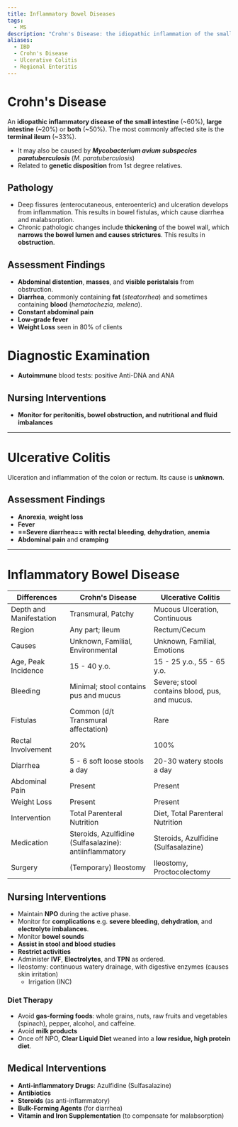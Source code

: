 ```yaml
---
title: Inflammatory Bowel Diseases
tags:
  - MS
description: "Crohn's Disease: the idiopathic inflammation of the small intestines and/or colon, and Ulcerative Colitis: inflammation of the colon or rectum."
aliases:
  - IBD
  - Crohn's Disease
  - Ulcerative Colitis
  - Regional Enteritis
---
```

# Crohn's Disease
An **idiopathic inflammatory disease of the small intestine** (~60%), **large intestine** (~20%) or **both** (~50%). The most commonly affected site is the **terminal ileum** (~33%).
- It may also be caused by ***Mycobacterium avium subspecies paratuberculosis*** (*M. paratuberculosis*)
- Related to **genetic disposition** from 1st degree relatives.
## Pathology
- Deep fissures (enterocutaneous, enteroenteric) and ulceration develops from inflammation. This results in bowel fistulas, which cause diarrhea and malabsorption.
- Chronic pathologic changes include **thickening** of the bowel wall, which **narrows the bowel lumen and causes strictures**. This results in **obstruction**.
## Assessment Findings
- **Abdominal distention**, **masses**, and **visible peristalsis** from obstruction.
- **Diarrhea**, commonly containing **fat** (*steatorrhea*) and sometimes containing **blood** (*hematochezia*, *melena*).
- **Constant abdominal pain**
- **Low-grade fever**
- **Weight Loss** seen in 80% of clients
# Diagnostic Examination
- **Autoimmune** blood tests: positive Anti-DNA and ANA
## Nursing Interventions
- **Monitor for peritonitis, bowel obstruction, and nutritional and fluid imbalances**
___
# Ulcerative Colitis
Ulceration and inflammation of the colon or rectum. Its cause is **unknown**.
## Assessment Findings
- **Anorexia**, **weight loss**
- **Fever**
- **==Severe diarrhea== with rectal bleeding**, **dehydration**, **anemia**
- **Abdominal pain** and **cramping**
___
# Inflammatory Bowel Disease
|Differences|Crohn's Disease|Ulcerative Colitis|
|-|-|-|
|Depth and Manifestation|Transmural, Patchy|Mucous Ulceration, Continuous|
|Region|Any part; Ileum|Rectum/Cecum|
|Causes|Unknown, Familial, Environmental|Unknown, Familial, Emotions|
|Age, Peak Incidence|15 - 40 y.o.|15 - 25 y.o., 55 - 65 y.o.|
|Bleeding|Minimal; stool contains pus and mucus|Severe; stool contains blood, pus, and mucus.|
|Fistulas|Common (d/t Transmural affectation)|Rare|
|Rectal Involvement|20%|100%|
|Diarrhea|5 - 6 soft loose stools a day|20-30 watery stools a day|
|Abdominal Pain|Present|Present|
|Weight Loss|Present|Present|
|Intervention|Total Parenteral Nutrition|Diet, Total Parenteral Nutrition|
|Medication|Steroids, Azulfidine (Sulfasalazine): antiinflammatory|Steroids, Azulfidine (Sulfasalazine)
|Surgery|(Temporary) Ileostomy|Ileostomy, Proctocolectomy|

## Nursing Interventions
- Maintain **NPO** during the active phase.
- Monitor for **complications** e.g. **severe bleeding**, **dehydration**, and **electrolyte imbalances**.
- Monitor **bowel sounds**
- **Assist in stool and blood studies**
- **Restrict activities**
- Administer **IVF**, **Electrolytes**, and **TPN** as ordered.
- Ileostomy: continuous watery drainage, with digestive enzymes (causes skin irritation)
    - Irrigation (INC)
### Diet Therapy
- Avoid **gas-forming foods**: whole grains, nuts, raw fruits and vegetables (spinach), pepper, alcohol, and caffeine.
- Avoid **milk products**
- Once off NPO, **Clear Liquid Diet** weaned into a **low residue, high protein diet**.
## Medical Interventions
- **Anti-inflammatory Drugs**: Azulfidine (Sulfasalazine)
- **Antibiotics**
- **Steroids** (as anti-inflammatory)
- **Bulk-Forming Agents** (for diarrhea)
- **Vitamin and Iron Supplementation** (to compensate for malabsorption)